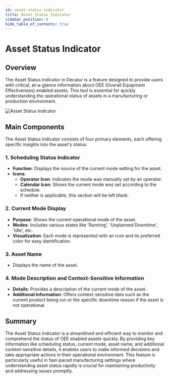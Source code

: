 ```yaml
---
id: asset-status-indicator
title: Asset Status Indicator
sidebar_position: 8
hide_table_of_contents: true
---
```


# Asset Status Indicator

## Overview

The Asset Status Indicator in Decatur is a feature designed to provide users with critical, at-a-glance information about OEE (Overall Equipment Effectiveness) enabled assets. This tool is essential for quickly understanding the operational status of assets in a manufacturing or production environment.

![Asset Status Indicator](/img/ops-analytics-asset-status-indicator.png)

## Main Components

The Asset Status Indicator consists of four primary elements, each offering specific insights into the asset's status:

### 1. Scheduling Status Indicator
- **Function**: Displays the source of the current mode setting for the asset.
- **Icons**:
  - **Operator Icon**: Indicates the mode was manually set by an operator.
  - **Calendar Icon**: Shows the current mode was set according to the schedule.
  - If neither is applicable, this section will be left blank.

### 2. Current Mode Display
- **Purpose**: Shows the current operational mode of the asset.
- **Modes**: Includes various states like 'Running', 'Unplanned Downtime', 'Idle', etc.
- **Visualization**: Each mode is represented with an icon and its preferred color for easy identification.

### 3. Asset Name
- Displays the name of the asset.

### 4. Mode Description and Context-Sensitive Information
- **Details**: Provides a description of the current mode of the asset.
- **Additional Information**: Offers context-sensitive data such as the current product being run or the specific downtime reason if the asset is not operational.

## Summary

The Asset Status Indicator is a streamlined and efficient way to monitor and comprehend the status of OEE enabled assets quickly. By providing key information like scheduling status, current mode, asset name, and additional context-sensitive details, it enables users to make informed decisions and take appropriate actions in their operational environment. This feature is particularly useful in fast-paced manufacturing settings where understanding asset status rapidly is crucial for maintaining productivity and addressing issues promptly.

